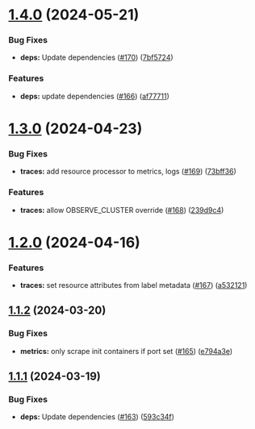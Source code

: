 # [1.4.0](https://github.com/observeinc/manifests/compare/v1.3.0...v1.4.0) (2024-05-21)


### Bug Fixes

* **deps:** Update dependencies ([#170](https://github.com/observeinc/manifests/issues/170)) ([7bf5724](https://github.com/observeinc/manifests/commit/7bf5724c0283f92bf147988791ee765219619575))


### Features

* **deps:** update dependencies ([#166](https://github.com/observeinc/manifests/issues/166)) ([af77711](https://github.com/observeinc/manifests/commit/af777110b2c0c750053a5b2436331eda02ea9d55))



# [1.3.0](https://github.com/observeinc/manifests/compare/v1.2.0...v1.3.0) (2024-04-23)


### Bug Fixes

* **traces:** add resource processor to metrics, logs ([#169](https://github.com/observeinc/manifests/issues/169)) ([73bff36](https://github.com/observeinc/manifests/commit/73bff36978a971ff31960d0fb174abce4550f1af))


### Features

* **traces:** allow OBSERVE_CLUSTER override ([#168](https://github.com/observeinc/manifests/issues/168)) ([239d9c4](https://github.com/observeinc/manifests/commit/239d9c4fd19f92db35dcb68418c2fdd44175e1f5))



# [1.2.0](https://github.com/observeinc/manifests/compare/v1.1.2...v1.2.0) (2024-04-16)


### Features

* **traces:** set resource attributes from label metadata ([#167](https://github.com/observeinc/manifests/issues/167)) ([a532121](https://github.com/observeinc/manifests/commit/a532121e94e9a83925e1021b29d2caf4f903479e))



## [1.1.2](https://github.com/observeinc/manifests/compare/v1.1.1...v1.1.2) (2024-03-20)


### Bug Fixes

* **metrics:** only scrape init containers if port set ([#165](https://github.com/observeinc/manifests/issues/165)) ([e794a3e](https://github.com/observeinc/manifests/commit/e794a3e285e5bf16e260ab6c126bbd0a829a2d91))



## [1.1.1](https://github.com/observeinc/manifests/compare/v1.1.0...v1.1.1) (2024-03-19)


### Bug Fixes

* **deps:** Update dependencies ([#163](https://github.com/observeinc/manifests/issues/163)) ([593c34f](https://github.com/observeinc/manifests/commit/593c34feb41c74cc810f3244f78ad888db6d1ac8))



